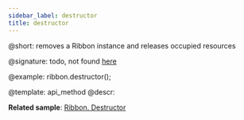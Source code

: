```yaml
---
sidebar_label: destructor
title: destructor
---          
```


@short: removes a Ribbon instance and releases occupied resources

@signature: todo, not found [here](https://cdn.dhtmlx.com/suite/pro/edge/types/ts-ribbon/sources/types.d.ts)

@example:
ribbon.destructor();

@template: api_method
@descr:

**Related sample**: [Ribbon. Destructor](https://snippet.dhtmlx.com/h9m26vy5)

